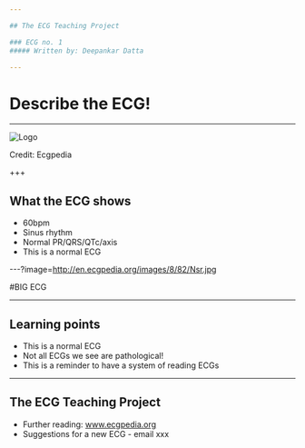 ```yaml
---

## The ECG Teaching Project

### ECG no. 1
##### Written by: Deepankar Datta

---
```


# Describe the ECG!

---

![Logo](http://en.ecgpedia.org/images/8/82/Nsr.jpg)

Credit: Ecgpedia

+++

## What the ECG shows

- 60bpm
- Sinus rhythm
- Normal PR/QRS/QTc/axis
- This is a normal ECG

---?image=http://en.ecgpedia.org/images/8/82/Nsr.jpg

#BIG ECG

---

## Learning points

- This is a normal ECG
- Not all ECGs we see are pathological!
- This is a reminder to have a system of reading ECGs

---

## The ECG Teaching Project

- Further reading: www.ecgpedia.org
- Suggestions for a new ECG - email xxx
